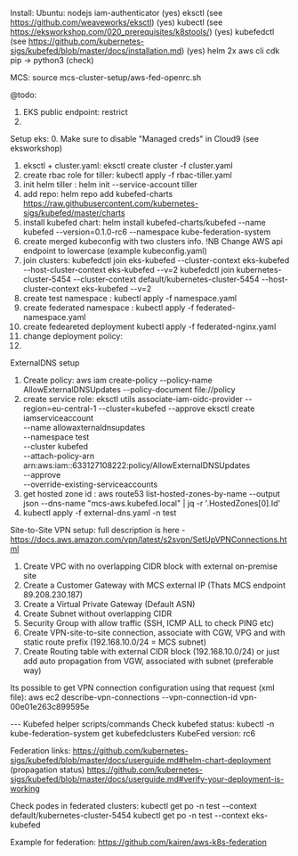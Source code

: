 Install:
Ubuntu: 
nodejs
iam-authenticator
(yes) eksctl  (see https://github.com/weaveworks/eksctl)
(yes) kubectl (see https://eksworkshop.com/020_prerequisites/k8stools/)
(yes) kubefedctl (see https://github.com/kubernetes-sigs/kubefed/blob/master/docs/installation.md)
(yes) helm 2x
aws cli 
cdk
pip -> python3 (check)


MCS: 
source mcs-cluster-setup/aws-fed-openrc.sh


@todo: 
1. EKS public endpoint: restrict
2. 


Setup eks: 
0. Make sure to disable "Managed creds" in Cloud9 (see eksworkshop)
1. eksctl + cluster.yaml: eksctl create cluster -f cluster.yaml
2. create rbac role for tiller: kubectl apply -f rbac-tiller.yaml
3. init helm tiller : helm init --service-account tiller
4. add repo: helm repo add kubefed-charts https://raw.githubusercontent.com/kubernetes-sigs/kubefed/master/charts
5. install kubefed chart: helm install kubefed-charts/kubefed --name kubefed --version=0.1.0-rc6 --namespace kube-federation-system
6. create merged kubeconfig with two clusters info. !NB Change AWS api endpoint to lowercase (example kubeconfig.yaml)
7. join clusters:
kubefedctl join eks-kubefed --cluster-context eks-kubefed --host-cluster-context eks-kubefed --v=2
kubefedctl join kubernetes-cluster-5454 --cluster-context default/kubernetes-cluster-5454 --host-cluster-context eks-kubefed --v=2
8. create test namespace : kubectl apply -f namespace.yaml 
9. create federated namespace : kubectl apply -f federated-namespace.yaml 
10. create fedeareted deployment kubectl apply -f federated-nginx.yaml 
11. change deployment policy: 
12. 

ExternalDNS setup 
1. Create policy: aws iam create-policy --policy-name AllowExternalDNSUpdates --policy-document file://policy
2. create service role:
eksctl utils associate-iam-oidc-provider --region=eu-central-1 --cluster=kubefed --approve
eksctl create iamserviceaccount \
    --name allowaxternaldnsupdates \
    --namespace test \
    --cluster kubefed \
    --attach-policy-arn arn:aws:iam::633127108222:policy/AllowExternalDNSUpdates \
    --approve \
    --override-existing-serviceaccounts
3. get hosted zone id : aws route53 list-hosted-zones-by-name --output json --dns-name "mcs-aws.kubefed.local" | jq -r '.HostedZones[0].Id'
4. kubectl apply -f external-dns.yaml -n test

Site-to-Site VPN setup:
full description is here - https://docs.aws.amazon.com/vpn/latest/s2svpn/SetUpVPNConnections.html 
1. Create VPC with no overlapping CIDR block with external on-premise site
2. Create a Customer Gateway with MCS external IP (Thats MCS endpoint 89.208.230.187)
2. Create a Virtual Private Gateway (Default ASN)
3. Create Subnet without overlapping CIDR 
4. Security Group with allow traffic (SSH, ICMP ALL to check PING etc)
6. Create VPN-site-to-site connection, associate with CGW, VPG and with static route prefix (192.168.10.0/24 = MCS subnet)
7. Create Routing table with external CIDR block (192.168.10.0/24) or just add auto propagation from VGW, associated with subnet (preferable way)

Its possible to get VPN connection configuration using that request (xml file): 
aws ec2 describe-vpn-connections --vpn-connection-id vpn-00e01e263c899595e 

--- Kubefed helper scripts/commands 
Check kubefed status:
kubectl -n kube-federation-system get kubefedclusters
KubeFed version: rc6

Federation links: 
https://github.com/kubernetes-sigs/kubefed/blob/master/docs/userguide.md#helm-chart-deployment (propagation status) 
https://github.com/kubernetes-sigs/kubefed/blob/master/docs/userguide.md#verify-your-deployment-is-working

Check podes in federated clusters:
kubectl get po -n test  --context default/kubernetes-cluster-5454
kubectl get po -n test  --context  eks-kubefed

Example for federation: https://github.com/kairen/aws-k8s-federation
